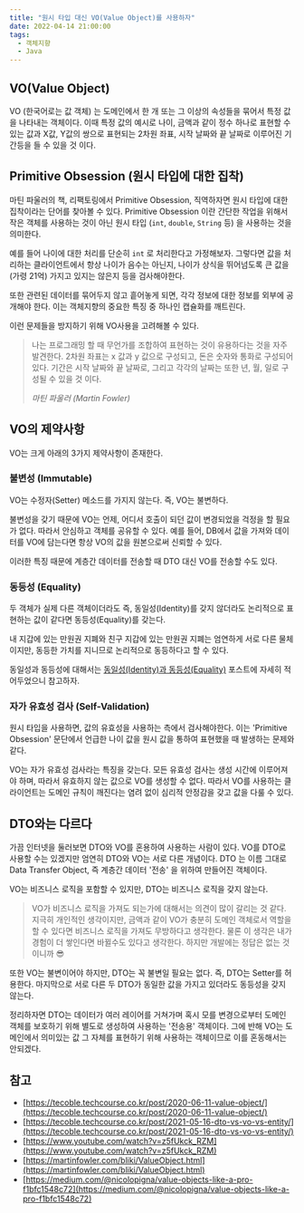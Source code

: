 ```yaml
---
title: "원시 타입 대신 VO(Value Object)를 사용하자"
date: 2022-04-14 21:00:00
tags:
  - 객체지향
  - Java
---
```


## VO(Value Object)

VO (한국어로는 값 객체) 는 도메인에서 한 개 또는 그 이상의 속성들을 묶어서 특정 값을 나타내는 객체이다. 이때 특정 값의 예시로 나이, 금액과 같이 정수 하나로 표현할 수 있는 값과 X값, Y값의 쌍으로 표현되는 2차원 좌표, 시작 날짜와 끝 날짜로 이루어진 기간등을 들 수 있을 것 이다.

## Primitive Obsession (원시 타입에 대한 집착)

마틴 파울러의 책, 리팩토링에서 Primitive Obsession, 직역하자면 원시 타입에 대한 집착이라는 단어를 찾아볼 수 있다. Primitive Obsession 이란 간단한 작업을 위해서 작은 객체를 사용하는 것이 아닌 원시 타입 (`int`, `double`, `String` 등) 을 사용하는 것을 의미한다.

예를 들어 나이에 대한 처리를 단순히 `int` 로 처리한다고 가정해보자. 그렇다면 값을 처리하는 클라이언트에서 항상 나이가 음수는 아닌지, 나이가 상식을 뛰어넘도록 큰 값을 (가령 21억) 가지고 있지는 않은지 등을 검사해야한다.

또한 관련된 데이터를 묶어두지 않고 흩어놓게 되면, 각각 정보에 대한 정보를 외부에 공개해야 한다. 이는 객체지향의 중요한 특징 중 하나인 캡슐화를 깨트린다.

이런 문제들을 방지하기 위해 VO사용을 고려해볼 수 있다.

> 나는 프로그래밍 할 때 무언가를 조합하여 표현하는 것이 유용하다는 것을 자주 발견한다. 2차원 좌표는 x 값과 y 값으로 구성되고, 돈은 숫자와 통화로 구성되어 있다. 기간은 시작 날짜와 끝 날짜로, 그리고 각각의 날짜는 또한 년, 월, 일로 구성될 수 있을 것 이다.
>
> _마틴 파울러 (Martin Fowler)_

## VO의 제약사항

VO는 크게 아래의 3가지 제약사항이 존재한다.

### 불변성 (Immutable)

VO는 수정자(Setter) 메소드를 가지지 않는다. 즉, VO는 불변하다.

불변성을 갖기 때문에 VO는 언제, 어디서 호출이 되던 값이 변경되었을 걱정을 할 필요가 없다. 따라서 안심하고 객체를 공유할 수 있다. 예를 들어, DB에서 값을 가져와 데이터를 VO에 담는다면 항상 VO의 값을 원본으로써 신뢰할 수 있다.

이러한 특징 때문에 계층간 데이터를 전송할 때 DTO 대신 VO를 전송할 수도 있다.

### 동등성 (Equality)

두 객체가 실제 다른 객체이더라도 즉, 동일성(Identity)를 갖지 않더라도 논리적으로 표현하는 값이 같다면 동등성(Equality)를 갖는다.

내 지갑에 있는 만원권 지폐와 친구 지갑에 있는 만원권 지폐는 엄연하게 서로 다른 물체이지만, 동등한 가치를 지니므로 논리적으로 동등하다고 할 수 있다.

동일성과 동등성에 대해서는 [동일성(Identity)과 동등성(Equality)](https://hudi.blog/identity-vs-equality/) 포스트에 자세히 적어두었으니 참고하자.

### 자가 유효성 검사 (Self-Validation)

원시 타입을 사용하면, 값의 유효성을 사용하는 측에서 검사해야한다. 이는 'Primitive Obsession' 문단에서 언급한 나이 값을 원시 값을 통하여 표현했을 때 발생하는 문제와 같다.

VO는 자가 유효성 검사라는 특징을 갖는다. 모든 유효성 검사는 생성 시간에 이루어져야 하며, 따라서 유효하지 않는 값으로 VO를 생성할 수 없다. 따라서 VO를 사용하는 클라이언트는 도메인 규칙이 깨진다는 염려 없이 심리적 안정감을 갖고 값을 다룰 수 있다.

## DTO와는 다르다

가끔 인터넷을 둘러보면 DTO와 VO를 혼용하여 사용하는 사람이 있다. VO를 DTO로 사용할 수는 있겠지만 엄연히 DTO와 VO는 서로 다른 개념이다. DTO 는 이름 그대로 Data Transfer Object, 즉 계층간 데이터 '전송' 을 위하여 만들어진 객체이다.

VO는 비즈니스 로직을 포함할 수 있지만, DTO는 비즈니스 로직을 갖지 않는다.

> VO가 비즈니스 로직을 가져도 되는가에 대해서는 의견이 많이 갈리는 것 같다. 지극히 개인적인 생각이지만, 금액과 같이 VO가 충분히 도메인 객체로서 역할을 할 수 있다면 비즈니스 로직을 가져도 무방하다고 생각한다. 물론 이 생각은 내가 경험이 더 쌓인다면 바뀔수도 있다고 생각한다. 하지만 개발에는 정답은 없는 것 이니까 😎

또한 VO는 불변이어야 하지만, DTO는 꼭 불변일 필요는 없다. 즉, DTO는 Setter를 허용한다. 마지막으로 서로 다른 두 DTO가 동일한 값을 가지고 있더라도 동등성을 갖지 않는다.

정리하자면 DTO는 데이터가 여러 레이어를 거쳐가며 혹시 모를 변경으로부터 도메인 객체를 보호하기 위해 별도로 생성하여 사용하는 '전송용' 객체이다. 그에 반해 VO는 도메인에서 의미있는 값 그 자체를 표현하기 위해 사용하는 객체이므로 이를 혼동해서는 안되겠다.

## 참고

- [https://tecoble.techcourse.co.kr/post/2020-06-11-value-object/](https://tecoble.techcourse.co.kr/post/2020-06-11-value-object/)
- [https://tecoble.techcourse.co.kr/post/2021-05-16-dto-vs-vo-vs-entity/](https://tecoble.techcourse.co.kr/post/2021-05-16-dto-vs-vo-vs-entity/)
- [https://www.youtube.com/watch?v=z5fUkck_RZM](https://www.youtube.com/watch?v=z5fUkck_RZM)
- [https://martinfowler.com/bliki/ValueObject.html](https://martinfowler.com/bliki/ValueObject.html)
- [https://medium.com/@nicolopigna/value-objects-like-a-pro-f1bfc1548c72](https://medium.com/@nicolopigna/value-objects-like-a-pro-f1bfc1548c72)

